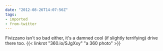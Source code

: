 ```yaml
---
date: "2012-08-26T14:07:56Z"
tags:
- imported
- from-twitter
---
```

Fivizzano isn't so bad either, it's a damned cool \(if slightly terrifying\) drive there too. {{< linkrot "360.io/SJgXxy" "a 360 photo" >}}
